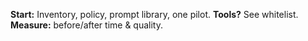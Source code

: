 <p><strong>Start:</strong> Inventory, policy, prompt library, one pilot. <strong>Tools?</strong> See whitelist. <strong>Measure:</strong> before/after time & quality.</p>